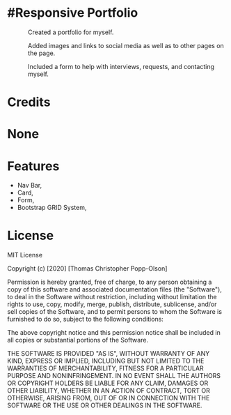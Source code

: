 <h1>#Responsive Portfolio</h1>


<ul>
    <ol>Created a portfolio for myself.</ol>
    <ol>Added images and links to social media as well as to other pages on the page.</ol>
    <ol>Included a form to help with interviews, requests, and contacting myself.</ol>
</ul>

<h1>Credits<h1>


None


<h1>Features</h1>

<ul>
    <li>Nav Bar,</li>
    <li>Card,</li>
    <li>Form,</li>
    <li>Bootstrap GRID System,</li>
</ul>

<h1>License</H1>



MIT License

Copyright (c) [2020] [Thomas Christopher Popp-Olson]

Permission is hereby granted, free of charge, to any person obtaining a copy
of this software and associated documentation files (the "Software"), to deal
in the Software without restriction, including without limitation the rights
to use, copy, modify, merge, publish, distribute, sublicense, and/or sell
copies of the Software, and to permit persons to whom the Software is
furnished to do so, subject to the following conditions:

The above copyright notice and this permission notice shall be included in all
copies or substantial portions of the Software.

THE SOFTWARE IS PROVIDED "AS IS", WITHOUT WARRANTY OF ANY KIND, EXPRESS OR
IMPLIED, INCLUDING BUT NOT LIMITED TO THE WARRANTIES OF MERCHANTABILITY,
FITNESS FOR A PARTICULAR PURPOSE AND NONINFRINGEMENT. IN NO EVENT SHALL THE
AUTHORS OR COPYRIGHT HOLDERS BE LIABLE FOR ANY CLAIM, DAMAGES OR OTHER
LIABILITY, WHETHER IN AN ACTION OF CONTRACT, TORT OR OTHERWISE, ARISING FROM,
OUT OF OR IN CONNECTION WITH THE SOFTWARE OR THE USE OR OTHER DEALINGS IN THE
SOFTWARE.
